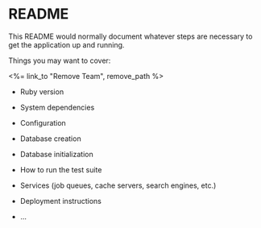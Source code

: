# README

This README would normally document whatever steps are necessary to get the
application up and running.

Things you may want to cover:

<%= link_to "Remove Team", remove_path %>

* Ruby version

* System dependencies

* Configuration

* Database creation

* Database initialization

* How to run the test suite

* Services (job queues, cache servers, search engines, etc.)

* Deployment instructions

* ...
